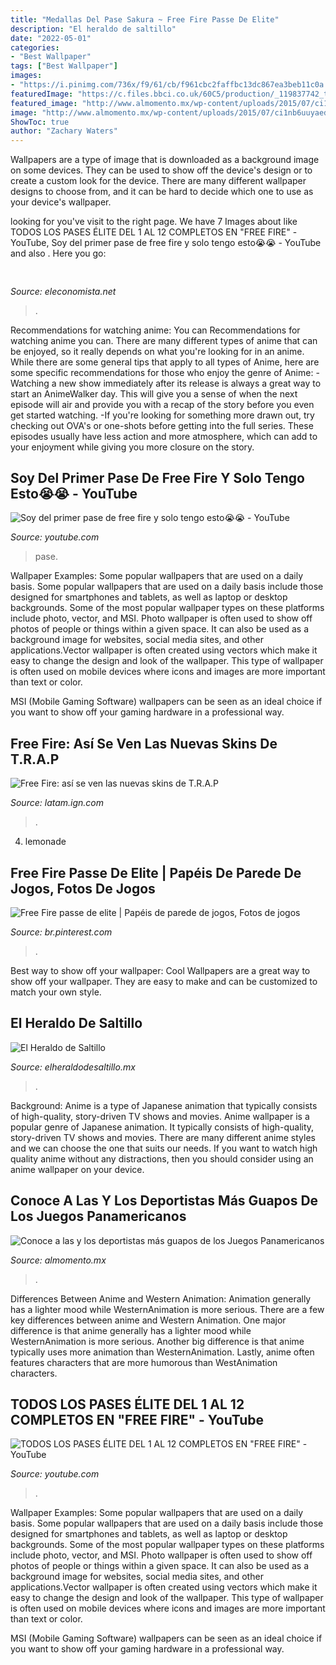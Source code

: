 ```yaml
---
title: "Medallas Del Pase Sakura ~ Free Fire Passe De Elite"
description: "El heraldo de saltillo"
date: "2022-05-01"
categories:
- "Best Wallpaper"
tags: ["Best Wallpaper"]
images:
- "https://i.pinimg.com/736x/f9/61/cb/f961cbc2faffbc13dc867ea3beb11c0a.jpg"
featuredImage: "https://c.files.bbci.co.uk/60C5/production/_119837742_tv069264753.jpg"
featured_image: "http://www.almomento.mx/wp-content/uploads/2015/07/ci1nb6uuyaedp0v.jpeg"
image: "http://www.almomento.mx/wp-content/uploads/2015/07/ci1nb6uuyaedp0v.jpeg"
ShowToc: true
author: "Zachary Waters"
---
```



Wallpapers are a type of image that is downloaded as a background image on some devices. They can be used to show off the device's design or to create a custom look for the device. There are many different wallpaper designs to choose from, and it can be hard to decide which one to use as your device's wallpaper.

	

		
looking for  you've visit to the right page. We have 7 Images about  like TODOS LOS PASES ÉLITE DEL 1 AL 12 COMPLETOS EN &quot;FREE FIRE&quot; - YouTube, Soy del primer pase de free fire y solo tengo esto😭😭 - YouTube and also . Here you go:
		
    
## 

<img loading=lazy src="https://c.files.bbci.co.uk/60C5/production/_119837742_tv069264753.jpg" onerror="this.onerror=null;this.src='https://tse1.mm.bing.net/th?id=OIP.WSNRiCVUk16I47Fd1768pwHaEK&amp;pid=15.1';" alt="">

_Source: eleconomista.net_

>. 

	

Recommendations for watching anime: You can
Recommendations for watching anime you can. There are many different types of anime that can be enjoyed, so it really depends on what you're looking for in an anime. While there are some general tips that apply to all types of Anime, here are some specific recommendations for those who enjoy the genre of Anime: 
-Watching a new show immediately after its release is always a great way to start an AnimeWalker day. This will give you a sense of when the next episode will air and provide you with a recap of the story before you even get started watching. 
-If you're looking for something more drawn out, try checking out OVA's or one-shots before getting into the full series. These episodes usually have less action and more atmosphere, which can add to your enjoyment while giving you more closure on the story.

    
## Soy Del Primer Pase De Free Fire Y Solo Tengo Esto😭😭 - YouTube

<img loading=lazy src="https://i.ytimg.com/vi/toERShRriwk/maxresdefault.jpg" onerror="this.onerror=null;this.src='https://tse3.mm.bing.net/th?id=OIP.92rSaBL8ReTADLLfFzVilwHaEK&amp;pid=15.1';" alt="Soy del primer pase de free fire y solo tengo esto😭😭 - YouTube">

_Source: youtube.com_

>pase. 

	

Wallpaper Examples: Some popular wallpapers that are used on a daily basis.
Some popular wallpapers that are used on a daily basis include those designed for smartphones and tablets, as well as laptop or desktop backgrounds. Some of the most popular wallpaper types on these platforms include photo, vector, and MSI. 
Photo wallpaper is often used to show off photos of people or things within a given space. It can also be used as a background image for websites, social media sites, and other applications.Vector wallpaper is often created using vectors which make it easy to change the design and look of the wallpaper. This type of wallpaper is often used on mobile devices where icons and images are more important than text or color. 

MSI (Mobile Gaming Software) wallpapers can be seen as an ideal choice if you want to show off your gaming hardware in a professional way.

    
## Free Fire: Así Se Ven Las Nuevas Skins De T.R.A.P

<img loading=lazy src="https://sm.ign.com/ign_latam/screenshot/default/screen-shot-2020-01-20-at-23314-pm_1hhk.png" onerror="this.onerror=null;this.src='https://tse3.mm.bing.net/th?id=OIP.EEZdCeoU7ZXTrgKhbtWXzgHaHi&amp;pid=15.1';" alt="Free Fire: así se ven las nuevas skins de T.R.A.P">

_Source: latam.ign.com_

>. 

	

4. lemonade 

    
## Free Fire Passe De Elite | Papéis De Parede De Jogos, Fotos De Jogos

<img loading=lazy src="https://i.pinimg.com/736x/f9/61/cb/f961cbc2faffbc13dc867ea3beb11c0a.jpg" onerror="this.onerror=null;this.src='https://tse1.mm.bing.net/th?id=OIP.BlZwSjVI3GLfs68vsI7HNwHaNK&amp;pid=15.1';" alt="Free Fire passe de elite | Papéis de parede de jogos, Fotos de jogos">

_Source: br.pinterest.com_

>. 

	

Best way to show off your wallpaper:
Cool Wallpapers are a great way to show off your wallpaper. They are easy to make and can be customized to match your own style.

    
## El Heraldo De Saltillo

<img loading=lazy src="https://www.elheraldodesaltillo.mx/wp-content/uploads/2020/12/cambia-claudia-2048x1536.jpeg" onerror="this.onerror=null;this.src='https://tse2.mm.bing.net/th?id=OIP.xblxf_ZlfHbU92nal2_x8QHaFj&amp;pid=15.1';" alt="El Heraldo de Saltillo">

_Source: elheraldodesaltillo.mx_

>. 

	

Background: Anime is a type of Japanese animation that typically consists of high-quality, story-driven TV shows and movies.
Anime wallpaper is a popular genre of Japanese animation. It typically consists of high-quality, story-driven TV shows and movies. There are many different anime styles and we can choose the one that suits our needs. If you want to watch high quality anime without any distractions, then you should consider using an anime wallpaper on your device.

    
## Conoce A Las Y Los Deportistas Más Guapos De Los Juegos Panamericanos

<img loading=lazy src="http://www.almomento.mx/wp-content/uploads/2015/07/ci1nb6uuyaedp0v.jpeg" onerror="this.onerror=null;this.src='https://tse1.mm.bing.net/th?id=OIP.GUFbDZFjeFAC1vSuNC62LwHaJ4&amp;pid=15.1';" alt="Conoce a las y los deportistas más guapos de los Juegos Panamericanos">

_Source: almomento.mx_

>. 

	

Differences Between Anime and Western Animation: Animation generally has a lighter mood while WesternAnimation is more serious.
There are a few key differences between anime and Western Animation. One major difference is that anime generally has a lighter mood while WesternAnimation is more serious. Another big difference is that anime typically uses more animation than WesternAnimation. Lastly, anime often features characters that are more humorous than WestAnimation characters.

    
## TODOS LOS PASES ÉLITE DEL 1 AL 12 COMPLETOS EN &quot;FREE FIRE&quot; - YouTube

<img loading=lazy src="https://i.ytimg.com/vi/w-IFDSF7CGM/hqdefault.jpg" onerror="this.onerror=null;this.src='https://tse4.mm.bing.net/th?id=OIP.3HEYhToJ7HIpqW3glxK6LwHaFj&amp;pid=15.1';" alt="TODOS LOS PASES ÉLITE DEL 1 AL 12 COMPLETOS EN &quot;FREE FIRE&quot; - YouTube">

_Source: youtube.com_

>. 

	

Wallpaper Examples: Some popular wallpapers that are used on a daily basis.
Some popular wallpapers that are used on a daily basis include those designed for smartphones and tablets, as well as laptop or desktop backgrounds. Some of the most popular wallpaper types on these platforms include photo, vector, and MSI. 
Photo wallpaper is often used to show off photos of people or things within a given space. It can also be used as a background image for websites, social media sites, and other applications.Vector wallpaper is often created using vectors which make it easy to change the design and look of the wallpaper. This type of wallpaper is often used on mobile devices where icons and images are more important than text or color. 

MSI (Mobile Gaming Software) wallpapers can be seen as an ideal choice if you want to show off your gaming hardware in a professional way.

